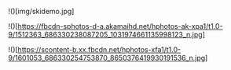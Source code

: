 
!()[img/skidemo.jpg]

!()[https://fbcdn-sphotos-d-a.akamaihd.net/hphotos-ak-xpa1/t1.0-9/1512363_686330238087205_1031974661135998123_n.jpg]

!()[https://scontent-b.xx.fbcdn.net/hphotos-xfa1/t1.0-9/1601053_686330254753870_8650376419930191536_n.jpg]
